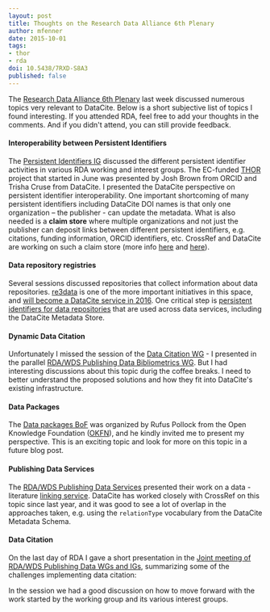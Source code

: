 ```yaml
---
layout: post
title: Thoughts on the Research Data Alliance 6th Plenary
author: mfenner
date: 2015-10-01
tags:
- thor
- rda
doi: 10.5438/7RXD-S8A3
published: false
---
```

The [Research Data Alliance 6th Plenary](https://rd-alliance.org/plenary-meetings/rda-sixth-plenary-meeting.html) last week discussed numerous topics very relevant to DataCite. Below is a short subjective list of topics I found interesting. If you attended RDA, feel free to add your thoughts in the comments. And if you didn't attend, you can still provide feedback.

#### Interoperability between Persistent Identifiers
The [Persistent Identifiers IG](https://rd-alliance.org/ig-pid-p6-meeting-session.html) discussed the different persistent identifier activities in various RDA working and interest groups. The EC-funded [THOR](http://project-thor.eu/) project that started in June was presented by Josh Brown from ORCID and Trisha Cruse from DataCite. I presented the DataCite perspective on persistent identifier interoperability. One important shortcoming of many persistent identifiers including DataCite DOI names is that only one organization – the publisher - can update the metadata. What is also needed is a **claim store** where multiple organizations and not just the publisher can deposit links between different persistent identifiers, e.g. citations, funding information, ORCID identifiers, etc. CrossRef and DataCite are working on such a claim store (more info [here](http://blog.datacite.org/announcing-data-level-metrics-in-datacite-labs/) and [here](http://crosstech.crossref.org/2015/09/det-poised-for-launch.html)).

#### Data repository registries
Several sessions discussed repositories that collect information about data repositories. [re3data](http://www.re3data.org/) is one of the more important initiatives in this space, and [will become a DataCite service in 2016](http://www.re3data.org/2015/05/datacite-to-manage-and-develop-re3data-org/). One critical step is [persistent identifiers for data repositories](http://www.re3data.org/2015/08/introduction-of-the-re3data-org-persistent-identifier/) that are used across data services, including the DataCite Metadata Store.

#### Dynamic Data Citation
Unfortunately I missed the session of the [Data Citation WG](https://rd-alliance.org/wg-data-citation-p6-meeting-session.html) - I presented in the parallel [RDA/WDS Publishing Data Bibliometrics WG](https://rd-alliance.org/wg-rdawds-publishing-data-bibliometrics-p6-meeting-session.html). But I had interesting discussions about this topic durig the coffee breaks. I need to better understand the proposed solutions and how they fit into DataCite's existing infrastructure.

#### Data Packages
The [Data packages BoF](https://rd-alliance.org/data-packages-bof-p6-bof-session.html) was organized by Rufus Pollock from the Open Knowledge Foundation ([OKFN](https://okfn.org/)), and he kindly invited me to present my perspective. This is an exciting topic and look for more on this topic in a future blog post.

#### Publishing Data Services
The [RDA/WDS Publishing Data Services](https://rd-alliance.org/wg-rdawds-publishing-data-services-p6-meeting-session.html) presented their work on a data - literature [linking service](https://www.openaire.eu/dliservice). DataCite has worked closely with CrossRef on this topic since last year, and it was good to see a lot of overlap in the approaches taken, e.g. using the `relationType` vocabulary from the DataCite Metadata Schema.

#### Data Citation
On the last day of RDA I gave a short presentation in the [Joint meeting of RDA/WDS Publishing Data WGs and IGs](https://rd-alliance.org/ig-rdawds-publishing-data-p6-joint-session.html), summarizing some of the challenges implementing data citation:

<script async class="speakerdeck-embed" data-id="804df2be5af148ffa0a048c0777d75ee" data-ratio="1.33333333333333" src="//speakerdeck.com/assets/embed.js"></script>

In the session we had a good discussion on how to move forward with the work started by the working group and its various interest groups.
